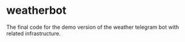 # weatherbot

The final code for the demo version of the weather telegram bot with related infrastructure.
